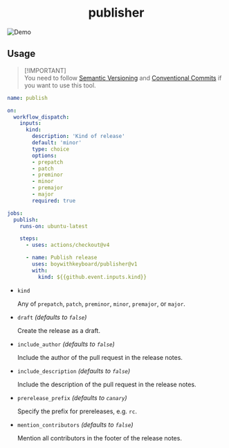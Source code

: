 <div align='center'>
  <h1>publisher</h1>
</div>

![Demo](https://raw.githubusercontent.com/boywithkeyboard/publisher/dev/.github/demo.png)

## Usage

> [!IMPORTANT]\
> You need to follow [Semantic Versioning](https://semver.org) and
> [Conventional Commits](https://www.conventionalcommits.org) if you want to use
> this tool.

```yml
name: publish

on:
  workflow_dispatch:
    inputs:
      kind:
        description: 'Kind of release'
        default: 'minor'
        type: choice
        options:
        - prepatch
        - patch
        - preminor
        - minor
        - premajor
        - major
        required: true

jobs:
  publish:
    runs-on: ubuntu-latest

    steps:
      - uses: actions/checkout@v4

      - name: Publish release
        uses: boywithkeyboard/publisher@v1
        with:
          kind: ${{github.event.inputs.kind}}
```

- `kind`

  Any of `prepatch`, `patch`, `preminor`, `minor`, `premajor`, or `major`.
- `draft` _(defaults to `false`)_

  Create the release as a draft.
- `include_author` _(defaults to `false`)_

  Include the author of the pull request in the release notes.
- `include_description` _(defaults to `false`)_

  Include the description of the pull request in the release notes.
- `prerelease_prefix` _(defaults to `canary`)_

  Specify the prefix for prereleases, e.g. `rc`.
- `mention_contributors` _(defaults to `false`)_

  Mention all contributors in the footer of the release notes.
